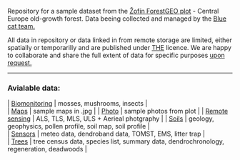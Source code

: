 
Repository for a sample dataset from the [Žofín ForestGEO plot](https://forestgeo.si.edu/sites/europe/zofin) - Central Europe old-growth forest. Data beeing collected and managed by the [Blue cat team.](https://naturalforests.cz/)  

All data in repository or data linked in from remote storage are limited, either spatially or temporarilly and are published under [THE]() licence. We are happy to collaborate and share the full extent of data for specific purposes [upon request.](https://github.com/VUKOZ-OEL/bluecat-data-pool/blob/main/contacts/readme.md)  

******  

### **Avialable data:**   
  
| [Biomonitoring]() | mosses, mushrooms, insects |  
| [Maps]() | sample maps in .jpg |
| [Photo]() | sample photos from plot |
| [Remote sensing](https://github.com/VUKOZ-OEL/bluecat-data-pool/blob/main/REMOTE_SENSING/readme.md)  | ALS, TLS, MLS, ULS + Aerieal photgraphy |
| [Soils]()  | geology, geophysics, pollen profile, soil map, soil profile |  
| [Sensors]()  | meteo data, dendroband data, TOMST, EMS, litter trap |  
| [Trees]()  | tree census data, species list, summary data, dendrochronology, regeneration, deadwoods |   









  




